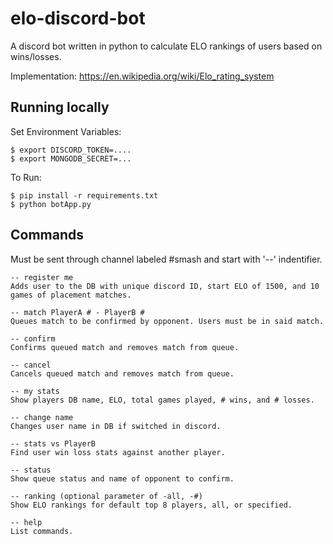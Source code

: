 # elo-discord-bot

A discord bot written in python to calculate ELO rankings of users based on wins/losses.

Implementation: https://en.wikipedia.org/wiki/Elo_rating_system

## Running locally

Set Environment Variables:

```
$ export DISCORD_TOKEN=....
$ export MONGODB_SECRET=...
```

To Run:

```
$ pip install -r requirements.txt
$ python botApp.py
```

## Commands

Must be sent through channel labeled #smash and start with '--' indentifier.

```
-- register me
Adds user to the DB with unique discord ID, start ELO of 1500, and 10 games of placement matches.

-- match PlayerA # - PlayerB #
Queues match to be confirmed by opponent. Users must be in said match.

-- confirm
Confirms queued match and removes match from queue.

-- cancel
Cancels queued match and removes match from queue.

-- my stats
Show players DB name, ELO, total games played, # wins, and # losses.

-- change name
Changes user name in DB if switched in discord.

-- stats vs PlayerB
Find user win loss stats against another player.

-- status
Show queue status and name of opponent to confirm.

-- ranking (optional parameter of -all, -#)
Show ELO rankings for default top 8 players, all, or specified.

-- help
List commands.
```
